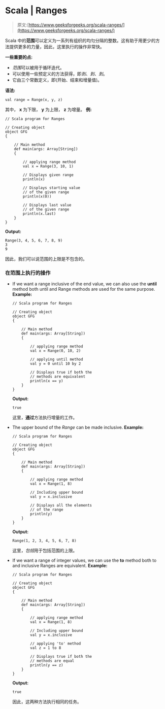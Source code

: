 # Scala | Ranges

> 原文:[https://www.geeksforgeeks.org/scala-ranges/](https://www.geeksforgeeks.org/scala-ranges/)

Scala 中的**范围**可以定义为一系列有组织的均匀分隔的整数。这有助于用更少的方法提供更多的力量，因此，这里执行的操作非常快。

**一些重要的点:**

*   *范围*可以被用于循环迭代。
*   可以使用一些预定义的方法获得，即*到*、*到*、*到*。
*   它由三个常数定义，即(开始、结束和增量值)。

**语法:**

```
val range = Range(x, y, z)
```

其中， **x** 为下限， **y** 为上限， **z** 为增量。
**例:**

```
// Scala program for Ranges

// Creating object
object GFG
{

    // Main method
    def main(args: Array[String])
    {

        // applying range method
        val x = Range(3, 10, 1)

        // Displays given range
        println(x)

        // Displays starting value
        // of the given range
        println(x(0))

        // Displays last value
        // of the given range
        println(x.last)
    }
}
```

**Output:**

```
Range(3, 4, 5, 6, 7, 8, 9)
3
9

```

因此，我们可以说范围的上限是不包含的。

### 在范围上执行的操作

*   If we want a range inclusive of the end value, we can also use the **until** method both until and Range methods are used for the same purpose.
    **Example:**

    ```
    // Scala program for Ranges

    // Creating object
    object GFG
    {

        // Main method
        def main(args: Array[String])
        {

            // applying range method
            val x = Range(0, 10, 2)

            // applying until method
            val y = 0 until 10 by 2

            // Displays true if both the 
            // methods are equivalent
            println(x == y)
        }
    }
    ```

    **Output:**

    ```
    true

    ```

    这里，**通过**方法执行增量的工作。

*   The upper bound of the *Range* can be made inclusive.
    **Example:**

    ```
    // Scala program for Ranges

    // Creating object
    object GFG
    {

        // Main method
        def main(args: Array[String])
        {

            // applying range method
            val x = Range(1, 8)

            // Including upper bound
            val y = x.inclusive

            // Displays all the elements
            // of the range
            println(y)
        }
    }
    ```

    **Output:**

    ```
    Range(1, 2, 3, 4, 5, 6, 7, 8)

    ```

    这里，*包括*用于包括范围的上限。

*   If we want a range of integer values, we can use the **to** method both to and inclusive Ranges are equivalent.
    **Example:**

    ```
    // Scala program for Ranges

    // Creating object
    object GFG
    {

        // Main method
        def main(args: Array[String])
        {

            // applying range method
            val x = Range(1, 8)

            // Including upper bound
            val y = x.inclusive

            // applying 'to' method
            val z = 1 to 8

            // Displays true if both the
            // methods are equal
            println(y == z)
        }
    }
    ```

    **Output:**

    ```
    true

    ```

    因此，这两种方法执行相同的任务。